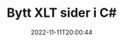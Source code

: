 ---
############################# Static ############################
layout: "auto-gen-merger"
date: 2022-11-11T20:00:44
draft: false
otherformats: ott pdf pps ppsx ppt pptx rtf tex vdx vsdm vsdx vssm vssx vstm vstx vsx

############################# Head ############################
head_title: "Bytt og bytt ut XLT sider i C#"
head_description: "Bytt og bytt ut posisjoner på to sider i en XLT-fil i C# ved hjelp av dokumentsammenslåings-APIet."

############################# Header ############################
title: "Bytt XLT sider i C#"
description: "Bytt XLT-sider med noen få linjer med .NET-kode."
bg_image: "https://cms.admin.containerize.com/templates/aspose/App_Themes/V3/images/bg/header1.png"
bg_overlay: false
button:
    enable: true
    icon: "fas fa-arrow-down"
    label: "Last ned gratis prøveversjon"
    link: "https://downloads.groupdocs.com/merger/net"

############################# SubMenu ############################
submenu:
    enable: true

    left:
        img_alt: "GroupDocs.Merger for .NET"
        image: "https://cms.admin.containerize.com/templates/groupdocs/images/product-logos/90x90-noborder/groupdocs-merger-net.png"
        product: "GroupDocs.Merger"
        platform: ".NET"

    middle:
        button:

            # button loop
            - link: "https://apireference.groupdocs.com/merger/net"
              text: "API-referanse"

            # button loop
            - link: "https://github.com/groupdocs-merger"
              text: "Kodeeksempler"

            # button loop
            - link: "https://products.groupdocs.app/merger/family"
              text: "Live-demoer"

            # button loop
            - link: "https://purchase.groupdocs.com/pricing/merger/net"
              text: "Prissetting"

    right:
        link_download: "https://downloads.groupdocs.com/merger"
        link_learn: "https://docs.groupdocs.com/merger/net"
        link_buy: "https://purchase.groupdocs.com"

############################# About ############################
about:
    enable: true
    title: "Om GroupDocs.Merger for .NET API"
    content: |
        [GroupDocs.Merger for .NET](/no/merger/net/) tilbyr en enkel løsning for trygt å slå sammen og dele mellom et bredt spekter av dokumentformater, inkludert PDF, Microsoft Office (Word, Excel, PowerPoint , OneNote), OpenDocument, HTML, bilder og mange andre i .NET-applikasjoner. Ved å legge til bare noen få linjer med koden, utfør flere dokumentoperasjoner som flytte, fjerne, rotere, bytte ut, trekke ut eller endre retningen på sidene i dokumentene. Dokumentsammenslåings-APIet støtter også forhåndsvisning av dokumentsider som et bilde for å analysere dokumentstrukturen, formateringen og innholdet på siden.
        
        GroupDocs.Merger API er et riktig valg for bedriftsløsninger som trenger filsidebyttefunksjoner. Disse APIene støttes godt på alle større operativsystemer og plattformer, inkludert .NET Framework, .NET Standard, .NET Core, Mono.

############################# Steps ############################
steps:
    enable: true
    title_left: "Bytt XLT filsider i .NET"
    content_left: |
        [GroupDocs.Merger for .NET](/no/merger/net/) gjør det enkelt for C#-utviklere å bytte sider i en XLT-fil ved å implementere noen få enkle trinn .
        
        * Initialiser **SwapOptions** for å spesifisere sidetall som skal byttes.
        * Opprett en ny forekomst av **Merger** og send kildedokumentstien som en konstruktørparameter.
        * Ring **SwapPages** og send **SwapOptions**-objektet.
        * Ring **Save** og spesifiser filbanen for å lagre det resulterende dokumentet.

    title_right: "Systemkrav"
    content_right: |
        GroupDocs.Merger for .NET APIer støttes på alle større plattformer og operativsystemer. Før du utfører koden nedenfor, sørg for at du har følgende forutsetninger installert på systemet ditt.

        * Operativsystemer: Microsoft Windows, Linux, MacOS
        * Utviklingsmiljøer: Visual Studio, Xamarin, MonoDevelop
        * Rammer: .NET Framework, .NET Standard, .NET Core, Mono
        * Last ned den nyeste versjonen av GroupDocs.Merger for .NET fra [NuGet](https://www.nuget.org/packages/groupdocs.merger)
         
    code: |
     {{% merger/additional-styles %}}
     {{< merger/code-merger title="Hvordan bytte XLT filsider ved å bruke C# eksempelkode">}}

        ```csharp    
        // Bytt XLT filsider ved hjelp av GroupDocs.Merger API
        int pageNumber1 = 6;
        int pageNumber2 = 1;

        // Initialiser SwapOptions-klassen for å spesifisere sidetall som skal byttes
        SwapOptions swapOptions = new SwapOptions(pageNumber2, pageNumber1);

        // Instantier sammenslåing med inndatadokumentet XLT
        using (Merger merger = new Merger("input.xlt"))
          {
            // Ring SwapPages-metoden og send SwapOptions-objektet til det
            merger.SwapPages(swapOptions);
    
            // Ring Lagre-metoden og send ønsket filbane for å lagre utdatadokumentet
            merger.Save("output.xlt");
          }
        ```
     {{< /merger/code-merger >}}

############################# Demos ############################
demos:
    enable: true
    title: "Live-demoer - Bytt ut XLT filsider på nettet"
    content: |
       Bytt ut XLT-filsider akkurat nå ved å gå til nettstedet [GroupDocs.Merger Live Demos](https://products.groupdocs.app/splitter/swap-pages/xlt).
       Live-demoen har følgende fordeler.
        
############################# About Formats ############################
about_formats:
    enable: true

############################# More Formats ############################
more_formats:
    enable: true
    title: "Bytt sider med andre filformater"
    content: |
        .NET dokumenterer fusjon og splitt API for filformater og bilder. Bytt noen av de populære filformatene som angitt nedenfor.

############################# Back to top ###############################
back_to_top:
    enable: true
---